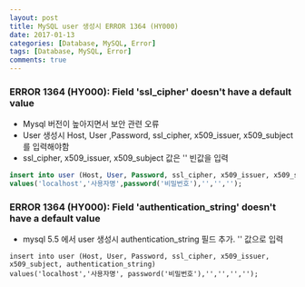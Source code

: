 ```yaml
---
layout: post
title: MySQL user 생성시 ERROR 1364 (HY000)
date: 2017-01-13
categories: [Database, MySQL, Error]
tags: [Database, MySQL, Error]
comments: true
---
```


### ERROR 1364 (HY000): Field 'ssl_cipher' doesn't have a default value

* Mysql 버전이 높아지면서 보안 관련 오류
* User 생성시 Host, User ,Password, ssl_cipher, x509_issuer, x509_subject를 입력해야함
* ssl_cipher, x509_issuer, x509_subject 값은 '' 빈값을 입력

```sql
insert into user (Host, User, Password, ssl_cipher, x509_issuer, x509_subject) 
values('localhost','사용자명',password('비밀번호'),'','','');
```
 


### ERROR 1364 (HY000): Field 'authentication_string' doesn't have a default value

* mysql 5.5 에서 user 생성시 authentication_string 필드 추가. '' 값으로 입력

```
insert into user (Host, User, Password, ssl_cipher, x509_issuer, x509_subject, authentication_string) 
values('localhost','사용자명', password('비밀번호'),'','','','');
```